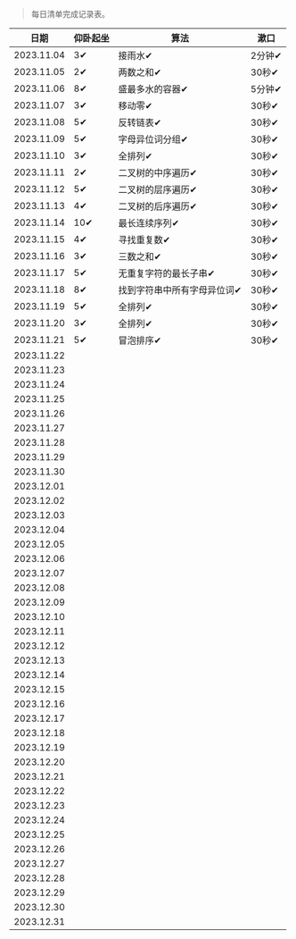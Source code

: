 >每日清单完成记录表。

| 日期 | 仰卧起坐 | 算法 | 漱口 |
| --- | --- |--- |--- |
| 2023.11.04 | 3✔ | 接雨水✔ | 2分钟✔ |
| 2023.11.05 | 2✔ | 两数之和✔ | 30秒✔ |
| 2023.11.06 | 8✔ | 盛最多水的容器✔ | 5分钟✔ |
| 2023.11.07 | 3✔ | 移动零✔ | 30秒✔ |
| 2023.11.08 | 5✔ | 反转链表✔ | 30秒✔  |
| 2023.11.09 | 5✔ | 字母异位词分组✔ | 30秒✔ |
| 2023.11.10 | 3✔ | 全排列✔ | 30秒✔ |
| 2023.11.11 | 2✔ | 二叉树的中序遍历✔ | 30秒✔ |
| 2023.11.12 | 5✔ | 二叉树的层序遍历✔ | 30秒✔ |
| 2023.11.13 | 4✔ | 二叉树的后序遍历✔ | 30秒✔ |
| 2023.11.14 | 10✔ | 最长连续序列✔ | 30秒✔ |
| 2023.11.15 | 4✔ | 寻找重复数✔ | 30秒✔ |
| 2023.11.16 | 3✔ | 三数之和✔  | 30秒✔ |
| 2023.11.17 | 5✔ | 无重复字符的最长子串✔ | 30秒✔ |
| 2023.11.18 | 8✔ | 找到字符串中所有字母异位词✔ | 30秒✔ |
| 2023.11.19 | 5✔ | 全排列✔ | 30秒✔ |
| 2023.11.20 | 3✔ | 全排列✔ | 30秒✔ |
| 2023.11.21 | 5✔ | 冒泡排序✔ | 30秒✔ |
| 2023.11.22 |    |      |  |
| 2023.11.23 |    |      |  |
| 2023.11.24 |    |      |  |
| 2023.11.25 |    |      |  |
| 2023.11.26 |    |      |  |
| 2023.11.27 |    |      |  |
| 2023.11.28 |    |      |  |
| 2023.11.29 |    |      |  |
| 2023.11.30 |    |      |  |
| 2023.12.01 |    |      |  |
| 2023.12.02 |    |      |  |
| 2023.12.03 |    |      |  |
| 2023.12.04 |    |      |  |
| 2023.12.05 |    |      |  |
| 2023.12.06 |    |      |  |
| 2023.12.07 |    |      |  |
| 2023.12.08 |    |      |  |
| 2023.12.09 |    |      |  |
| 2023.12.10 |    |      |  |
| 2023.12.11 |    |      |  |
| 2023.12.12 |    |      |  |
| 2023.12.13 |    |      |  |
| 2023.12.14 |    |      |  |
| 2023.12.15 |    |      |  |
| 2023.12.16 |    |      |  |
| 2023.12.17 |    |      |  |
| 2023.12.18 |    |      |  |
| 2023.12.19 |    |      |  |
| 2023.12.20 |    |      |  |
| 2023.12.21 |    |      |  |
| 2023.12.22 |    |      |  |
| 2023.12.23 |    |      |  |
| 2023.12.24 |    |      |  |
| 2023.12.25 |    |      |  |
| 2023.12.26 |    |      |  |
| 2023.12.27 |    |      |  |
| 2023.12.28 |    |      |  |
| 2023.12.29 |    |      |  |
| 2023.12.30 |    |      |  |
| 2023.12.31 |    |      |  |
